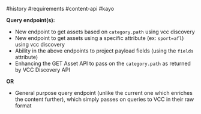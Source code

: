 #history #requirements #content-api #kayo

**Query endpoint(s):**

* New endpoint to get assets based on `category.path` using vcc discovery
* New endpoint to get assets using a specific attribute (ex: `sport=afl`) using vcc discovery
* Ability in the above endpoints to project payload fields (using the `fields` attribute)
* Enhancing the GET Asset API to pass on the `category.path` as returned by VCC Discovery API

**OR** 
-   General purpose query endpoint (unlike the current one which enriches the content further), which simply passes on queries to VCC in their raw format 